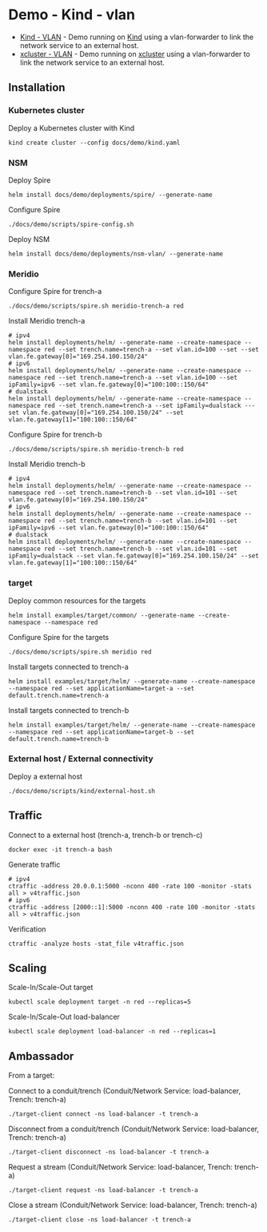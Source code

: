# Demo - Kind - vlan

* [Kind - VLAN](readme.md) - Demo running on [Kind](https://kind.sigs.k8s.io/) using a vlan-forwarder to link the network service to an external host.
* [xcluster - VLAN](xcluster.md) - Demo running on [xcluster](https://github.com/Nordix/xcluster) using a vlan-forwarder to link the network service to an external host.


## Installation

### Kubernetes cluster

Deploy a Kubernetes cluster with Kind
```
kind create cluster --config docs/demo/kind.yaml
```

### NSM

Deploy Spire
```
helm install docs/demo/deployments/spire/ --generate-name
```

Configure Spire
```
./docs/demo/scripts/spire-config.sh
```

Deploy NSM
```
helm install docs/demo/deployments/nsm-vlan/ --generate-name
```

### Meridio

Configure Spire for trench-a
```
./docs/demo/scripts/spire.sh meridio-trench-a red
```

Install Meridio trench-a
```
# ipv4
helm install deployments/helm/ --generate-name --create-namespace --namespace red --set trench.name=trench-a --set vlan.id=100 --set --set vlan.fe.gateway[0]="169.254.100.150/24"
# ipv6
helm install deployments/helm/ --generate-name --create-namespace --namespace red --set trench.name=trench-a --set vlan.id=100 --set ipFamily=ipv6 --set vlan.fe.gateway[0]="100:100::150/64"
# dualstack
helm install deployments/helm/ --generate-name --create-namespace --namespace red --set trench.name=trench-a --set ipFamily=dualstack ---set vlan.fe.gateway[0]="169.254.100.150/24" --set vlan.fe.gateway[1]="100:100::150/64"
```

Configure Spire for trench-b
```
./docs/demo/scripts/spire.sh meridio-trench-b red
```

Install Meridio trench-b
```
# ipv4
helm install deployments/helm/ --generate-name --create-namespace --namespace red --set trench.name=trench-b --set vlan.id=101 --set vlan.fe.gateway[0]="169.254.100.150/24"
# ipv6
helm install deployments/helm/ --generate-name --create-namespace --namespace red --set trench.name=trench-b --set vlan.id=101 --set ipFamily=ipv6 --set vlan.fe.gateway[0]="100:100::150/64"
# dualstack
helm install deployments/helm/ --generate-name --create-namespace --namespace red --set trench.name=trench-b --set vlan.id=101 --set ipFamily=dualstack --set vlan.fe.gateway[0]="169.254.100.150/24" --set vlan.fe.gateway[1]="100:100::150/64"
```

### target

Deploy common resources for the targets
```
helm install examples/target/common/ --generate-name --create-namespace --namespace red
```

Configure Spire for the targets
```
./docs/demo/scripts/spire.sh meridio red
```

Install targets connected to trench-a
```
helm install examples/target/helm/ --generate-name --create-namespace --namespace red --set applicationName=target-a --set default.trench.name=trench-a
```

Install targets connected to trench-b
```
helm install examples/target/helm/ --generate-name --create-namespace --namespace red --set applicationName=target-b --set default.trench.name=trench-b
```

### External host / External connectivity

Deploy a external host
```
./docs/demo/scripts/kind/external-host.sh
```

## Traffic

Connect to a external host (trench-a, trench-b or trench-c)
```
docker exec -it trench-a bash
```

Generate traffic
```
# ipv4
ctraffic -address 20.0.0.1:5000 -nconn 400 -rate 100 -monitor -stats all > v4traffic.json
# ipv6
ctraffic -address [2000::1]:5000 -nconn 400 -rate 100 -monitor -stats all > v4traffic.json
```

Verification
```
ctraffic -analyze hosts -stat_file v4traffic.json
```

## Scaling

Scale-In/Scale-Out target
```
kubectl scale deployment target -n red --replicas=5
```

Scale-In/Scale-Out load-balancer
```
kubectl scale deployment load-balancer -n red --replicas=1
```

## Ambassador

From a target:

Connect to a conduit/trench (Conduit/Network Service: load-balancer, Trench: trench-a)
```
./target-client connect -ns load-balancer -t trench-a
```

Disconnect from a conduit/trench (Conduit/Network Service: load-balancer, Trench: trench-a)
```
./target-client disconnect -ns load-balancer -t trench-a
```

Request a stream (Conduit/Network Service: load-balancer, Trench: trench-a)
```
./target-client request -ns load-balancer -t trench-a
```

Close a stream (Conduit/Network Service: load-balancer, Trench: trench-a)
```
./target-client close -ns load-balancer -t trench-a
```
